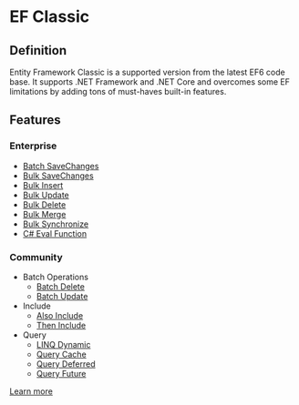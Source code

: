 # EF Classic

## Definition

Entity Framework Classic is a supported version from the latest EF6 code base. It supports .NET Framework and .NET Core and overcomes some EF limitations by adding tons of must-haves built-in features.

## Features

### Enterprise
- [Batch SaveChanges](http://entityframework-classic.net/batch-save-changes)
- [Bulk SaveChanges](http://entityframework-classic.net/bulk-save-changes)
- [Bulk Insert](http://entityframework-classic.net/bulk-insert)
- [Bulk Update](http://entityframework-classic.net/bulk-update)
- [Bulk Delete](http://entityframework-classic.net/bulk-delete)
- [Bulk Merge](http://entityframework-classic.net/bulk-merge)
- [Bulk Synchronize](http://entityframework-classic.net/bulk-synchronize)
- [C# Eval Function](http://entityframework-classic.net/csharp-eval-function)

### Community
- Batch Operations
  - [Batch Delete](http://entityframework-classic.net/delete-from-query)
  - [Batch Update](http://entityframework-classic.net/update-from-query)
- Include
  - [Also Include](http://entityframework-classic.net/also-include)
  - [Then Include](http://entityframework-classic.net/then-include)
- Query
  - [LINQ Dynamic](http://entityframework-classic.net/linq-dynamic)
  - [Query Cache](http://entityframework-classic.net/query-cache)
  - [Query Deferred](http://entityframework-classic.net/query-deferred)
  - [Query Future](http://entityframework-classic.net/query-future)
  

[Learn more](http://entityframework-classic.net/)
